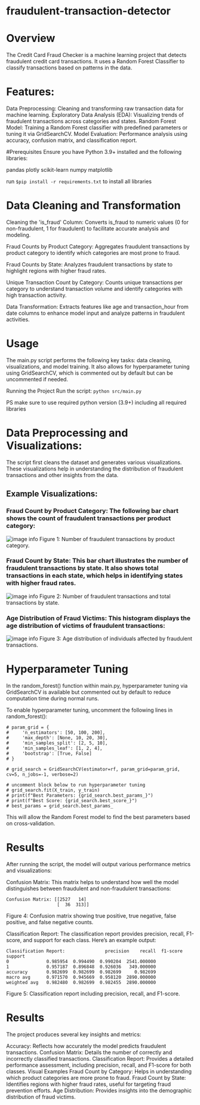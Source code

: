 # fraudulent-transaction-detector

# Overview
The Credit Card Fraud Checker is a machine learning project that detects fraudulent credit card transactions. It uses a Random Forest Classifier to classify transactions based on patterns in the data.

# Features:
Data Preprocessing: Cleaning and transforming raw transaction data for machine learning.
Exploratory Data Analysis (EDA): Visualizing trends of fraudulent transactions across categories and states.
Random Forest Model: Training a Random Forest classifier with predefined parameters or tuning it via GridSearchCV.
Model Evaluation: Performance analysis using accuracy, confusion matrix, and classification report.

#Prerequisites
Ensure you have Python 3.9+ installed and the following libraries:

pandas
plotly
scikit-learn
numpy
matplotlib

run ```$pip install -r requirements.txt``` to install all libraries

# Data Cleaning and Transformation
Cleaning the 'is_fraud' Column:
Converts is_fraud to numeric values (0 for non-fraudulent, 1 for fraudulent) to facilitate accurate analysis and modeling.

Fraud Counts by Product Category:
Aggregates fraudulent transactions by product category to identify which categories are most prone to fraud.

Fraud Counts by State:
Analyzes fraudulent transactions by state to highlight regions with higher fraud rates.

Unique Transaction Count by Category:
Counts unique transactions per category to understand transaction volume and identify categories with high transaction activity.

Data Transformation:
Extracts features like age and transaction_hour from date columns to enhance model input and analyze patterns in fraudulent activities.

# Usage

The main.py script performs the following key tasks: data cleaning, visualizations, and model training. It also allows for hyperparameter tuning using GridSearchCV, which is commented out by default but can be uncommented if needed.

Running the Project
Run the script:
```python src/main.py```

PS make sure to use required python version (3.9+) including all required libraries

# Data Preprocessing and Visualizations:

The script first cleans the dataset and generates various visualizations. These visualizations help in understanding the distribution of fraudulent transactions and other insights from the data.
## Example Visualizations:

### Fraud Count by Product Category: The following bar chart shows the count of fraudulent transactions per product category:
![image info](visualizations/fig1.png)
Figure 1: Number of fraudulent transactions by product category.

### Fraud Count by State: This bar chart illustrates the number of fraudulent transactions by state. It also shows total transactions in each state, which helps in identifying states with higher fraud rates.
![image info](visualizations/fig2.png)
Figure 2: Number of fraudulent transactions and total transactions by state.

### Age Distribution of Fraud Victims: This histogram displays the age distribution of victims of fraudulent transactions:
![image info](visualizations/fig3.png)
Figure 3: Age distribution of individuals affected by fraudulent transactions.

# Hyperparameter Tuning
In the random_forest() function within main.py, hyperparameter tuning via GridSearchCV is available but commented out by default to reduce computation time during normal runs.

To enable hyperparameter tuning, uncomment the following lines in random_forest():
``` 
# param_grid = {
#     'n_estimators': [50, 100, 200],
#     'max_depth': [None, 10, 20, 30],
#     'min_samples_split': [2, 5, 10],
#     'min_samples_leaf': [1, 2, 4],
#     'bootstrap': [True, False]
# }

# grid_search = GridSearchCV(estimator=rf, param_grid=param_grid, cv=5, n_jobs=-1, verbose=2)

# uncomment block below to run hyperparameter tuning
# grid_search.fit(X_train, y_train)
# print(f"Best Parameters: {grid_search.best_params_}")
# print(f"Best Score: {grid_search.best_score_}")
# best_params = grid_search.best_params_
```
This will allow the Random Forest model to find the best parameters based on cross-validation.

# Results
After running the script, the model will output various performance metrics and visualizations:

Confusion Matrix: This matrix helps to understand how well the model distinguishes between fraudulent and non-fraudulent transactions:
``` 
Confusion Matrix: [[2527   14]
                   [  36  313]]
```
Figure 4: Confusion matrix showing true positive, true negative, false positive, and false negative counts.

Classification Report: The classification report provides precision, recall, F1-score, and support for each class. Here’s an example output:
```
Classification Report:               precision    recall  f1-score      support
0              0.985954  0.994490  0.990204  2541.000000
1              0.957187  0.896848  0.926036   349.000000
accuracy       0.982699  0.982699  0.982699     0.982699
macro avg      0.971570  0.945669  0.958120  2890.000000
weighted avg   0.982480  0.982699  0.982455  2890.000000
```
Figure 5: Classification report including precision, recall, and F1-score.

# Results
The project produces several key insights and metrics:

Accuracy: Reflects how accurately the model predicts fraudulent transactions.
Confusion Matrix: Details the number of correctly and incorrectly classified transactions.
Classification Report: Provides a detailed performance assessment, including precision, recall, and F1-score for both classes.
Visual Examples
Fraud Count by Category: Helps in understanding which product categories are more prone to fraud.
Fraud Count by State: Identifies regions with higher fraud rates, useful for targeting fraud prevention efforts.
Age Distribution: Provides insights into the demographic distribution of fraud victims.
